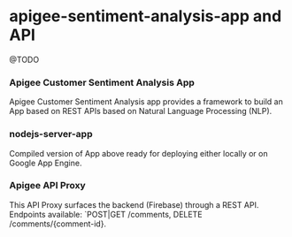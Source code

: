 apigee-sentiment-analysis-app and API
=====================================
@TODO

### Apigee Customer Sentiment Analysis App
Apigee Customer Sentiment Analysis app provides a framework to build an App based on REST APIs based on Natural Language Processing (NLP).

### nodejs-server-app
Compiled version of App above ready for deploying either locally or on Google App Engine.

### Apigee API Proxy
This API Proxy surfaces the backend (Firebase) through a REST API. Endpoints available: `POST|GET /comments, DELETE /comments/{comment-id}.